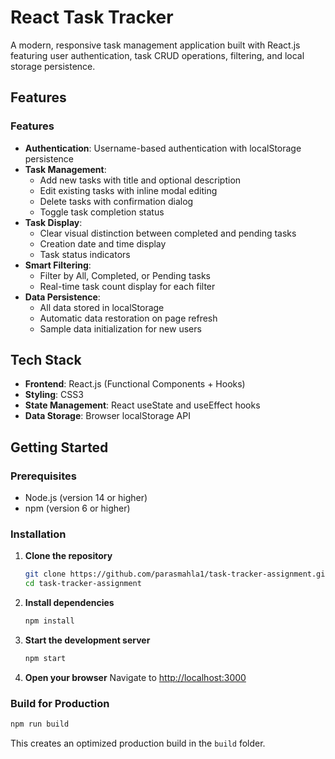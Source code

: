 # React Task Tracker

A modern, responsive task management application built with React.js featuring user authentication, task CRUD operations, filtering, and local storage persistence.

## Features

### Features
- **Authentication**: Username-based authentication with localStorage persistence
- **Task Management**: 
  - Add new tasks with title and optional description
  - Edit existing tasks with inline modal editing
  - Delete tasks with confirmation dialog
  - Toggle task completion status
- **Task Display**: 
  - Clear visual distinction between completed and pending tasks
  - Creation date and time display
  - Task status indicators
- **Smart Filtering**: 
  - Filter by All, Completed, or Pending tasks
  - Real-time task count display for each filter
- **Data Persistence**: 
  - All data stored in localStorage
  - Automatic data restoration on page refresh
  - Sample data initialization for new users


## Tech Stack

- **Frontend**: React.js (Functional Components + Hooks)
- **Styling**: CSS3 
- **State Management**: React useState and useEffect hooks
- **Data Storage**: Browser localStorage API

## Getting Started

### Prerequisites
- Node.js (version 14 or higher)
- npm (version 6 or higher)

### Installation

1. **Clone the repository**
   ```bash
   git clone https://github.com/parasmahla1/task-tracker-assignment.git
   cd task-tracker-assignment
   ```

2. **Install dependencies**
   ```bash
   npm install
   ```

3. **Start the development server**
   ```bash
   npm start
   ```

4. **Open your browser**
   Navigate to [http://localhost:3000](http://localhost:3000)

### Build for Production

```bash
npm run build
```

This creates an optimized production build in the `build` folder.
